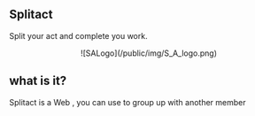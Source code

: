 ## Splitact

Split your act and complete you work.

<p align="center" width="240px">![SALogo](/public/img/S_A_logo.png)</p>

## what is it?

Splitact is a Web , you can use to group up with another member 